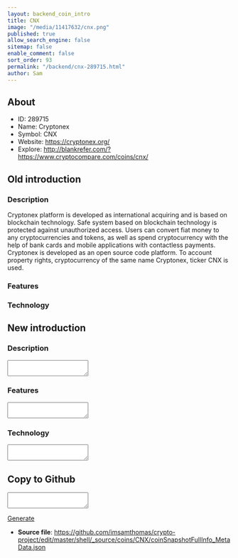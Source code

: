 ```yaml
---
layout: backend_coin_intro
title: CNX
image: "/media/11417632/cnx.png"
published: true
allow_search_engine: false
sitemap: false
enable_comment: false
sort_order: 93
permalink: "/backend/cnx-289715.html"
author: Sam
---
```


## About

- ID: 289715
- Name: Cryptonex
- Symbol: CNX
- Website: https://cryptonex.org/
- Explore: http://blankrefer.com/?https://www.cryptocompare.com/coins/cnx/


## Old introduction

### Description

<p>Cryptonex platform is developed as international acquiring and is based on blockсhain technology. Safe system based on blockchain technology is protected against unauthorized access. Users can convert fiat money to any cryptocurrencies and tokens, as well as spend cryptocurrency with the help of bank cards and mobile applications with contactless payments. Cryptonex is developed as an open source code platform. To account property rights, cryptocurrency of the same name Cryptonex, ticker CNX is used.</p>

### Features


### Technology




## New introduction


### Description
<textarea id="meta_description" name="description"></textarea>

### Features
<textarea id="meta_features" name="features"></textarea>

### Technology
<textarea id="meta_technology" name="technology"></textarea>


## Copy to Github

<textarea id="coinsnapshotfullinfo_metadata"></textarea>

<a href="#gen" onclick="generateMetaDatJson()">Generate</a>

- **Source file**: <a href="https://github.com/imsamthomas/crypto-project/edit/master/shell/_source/coins/CNX/coinSnapshotFullInfo_MetaData.json">https://github.com/imsamthomas/crypto-project/edit/master/shell/_source/coins/CNX/coinSnapshotFullInfo_MetaData.json</a>

